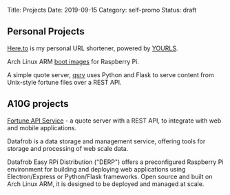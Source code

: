 Title: Projects
Date: 2019-09-15
Category: self-promo
Status: draft


## Personal Projects

[Here.to](http://here.to) is my personal URL shortener, powered by [YOURLS](http://yourls.org/).

Arch Linux ARM [boot images](https://github.com/andrewboring/alarm-images) for Raspberry Pi.

A simple quote server, [qsrv](https://github.com/a10g/qsrv) uses Python and Flask to serve content from Unix-style fortune files over a REST API.

## A10G projects

[Fortune API Service](http://fortune.a10g.com/) - a quote server with a REST API, to integrate with web and mobile applications.

Datafrob is a data storage and management service, offering tools for storage and processing of web scale data.

Datafrob Easy RPi Distribution ("DERP") offers a preconfigured Raspberry Pi environment for building and deploying web applications using Electron/Express or Python/Flask frameworks. Open source and built on Arch Linux ARM, it is designed to be deployed and managed at scale.
